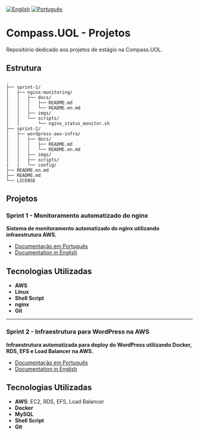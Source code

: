 [![English](https://img.shields.io/badge/English-blue.svg)](README.en.md)
[![Português](https://img.shields.io/badge/Português-green.svg)](README.md)

# Compass.UOL - Projetos

Repositório dedicado aos projetos de estágio na Compass.UOL.

## Estrutura

```
.
├── sprint-1/
│   ├── nginx-monitoring/
│   │   ├── docs/
│   │   │   ├── README.md 
│   │   │   └── README.en.md
│   │   ├── imgs/
│   │   └── scripts/
│   │       └── nginx_status_monitor.sh
├── sprint-2/
│   ├── wordpress-aws-infra/
│   │   ├── docs/
│   │   │   ├── README.md
│   │   │   └── README.en.md
│   │   ├── imgs/
│   │   ├── scripts/
|   |   └── config/
├── README.en.md
├── README.md
└── LICENSE
```

## Projetos

### Sprint 1 - Monitoramento automatizado do nginx
**Sistema de monitoramento automatizado do nginx utilizando infraestrutura AWS.**

- [Documentação em Português](./sprint-1/nginx-monitoring/docs/README.md)
- [Documentation in English](./sprint-1/nginx-monitoring/docs/README.en.md)

## Tecnologias Utilizadas

- **AWS**
- **Linux**
- **Shell Script**
- **nginx**
- **Git**
---
### Sprint 2 - Infraestrutura para WordPress na AWS  
**Infraestrutura automatizada para deploy do WordPress utilizando Docker, RDS, EFS e Load Balancer na AWS.**

- [Documentação em Português](./sprint-2/wordpress-aws-infra/docs/README.md)  
- [Documentation in English](./sprint-2/wordpress-aws-infra/docs/README.en.md)  

## Tecnologias Utilizadas  

- **AWS**: EC2, RDS, EFS, Load Balancer  
- **Docker** 
- **MySQL**  
- **Shell Script** 
- **Git**  
